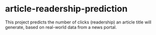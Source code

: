 # article-readership-prediction
This project predicts the number of clicks (readership) an article title will generate, based on real-world data from a news portal.
